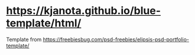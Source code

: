 # https://kjanota.github.io/blue-template/html/



Template from https://freebiesbug.com/psd-freebies/elipsis-psd-portfolio-template/ 

